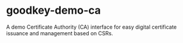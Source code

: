 # goodkey-demo-ca

A demo Certificate Authority (CA) interface for easy digital certificate
issuance and management based on CSRs.
